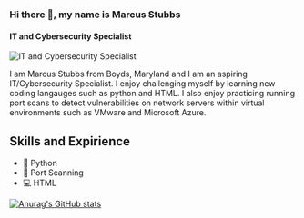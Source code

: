 ### Hi there 👋, my name is Marcus Stubbs
#### IT and Cybersecurity Specialist
![IT and Cybersecurity Specialist](https://arturssmirnovs.github.io/github-profile-readme-generator/images/banner.png)

I am Marcus Stubbs from Boyds, Maryland and I am an aspiring IT/Cybersecurity Specialist. I enjoy challenging myself by learning new coding langauges such as python and HTML. I also enjoy practicing running port scans to detect vulnerabilities on network servers within virtual environments such as VMware and Microsoft Azure.

## Skills and Expirience
* 🐍 Python
* 🔬 Port Scanning
* 💻 HTML


    





[![Anurag's GitHub stats](https://github-readme-stats.vercel.app/api?username=Marcus-Stubbs)](https://github.com/anuraghazra/github-readme-stats)
